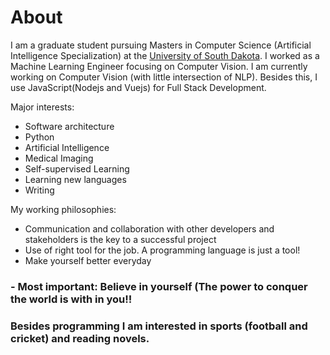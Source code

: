 # About

I am a graduate student pursuing Masters in Computer Science (Artificial Intelligence Specialization) at the [University of South Dakota](https://www.usd.edu/arts-and-sciences/computer-science/graduate). I worked as a Machine Learning Engineer focusing on Computer Vision. I am currently working on Computer Vision (with little intersection of NLP). Besides this, I use JavaScript(Nodejs and Vuejs) for Full Stack Development.

Major interests:

- Software architecture
- Python
- Artificial Intelligence
- Medical Imaging
- Self-supervised Learning
- Learning new languages
- Writing


My working philosophies:

- Communication and collaboration with other developers and stakeholders is the key to a successful project
- Use of right tool for the job. A programming language is just a tool!
- Make yourself better everyday
### - Most important: Believe in yourself (The power to conquer the world is with in you!!


### Besides programming I am interested in sports (football and cricket) and reading novels.
